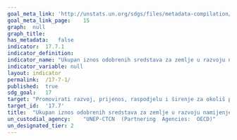 ```yaml
---	
goal_meta_link:	'http://unstats.un.org/sdgs/files/metadata-compilation/Metadata-Goal-17.pdf'
goal_meta_link_page:	15
graph:	null
graph_title:	
has_metadata:	false
indicator:	17.7.1
indicator_definition:	
indicator_name:	"Ukupan iznos odobrenih sredstava za zemlje u razvoju namijenjenih promicanju razvoja, prijenosa i širenja ekološki prihvatljivih tehnologija"
indicator_variable:	null
layout:	indicator
permalink:	/17-7-1/
published:	true  
sdg_goal:	17
target:	"Promovirati razvoj, prijenos, raspodjelu i širenje za okoliš prihvatljivih tehnologija na zemlje u razvoju pod povoljnim uvjetima, uključujući preferencijalne uvjete i putem koncesija, kako je uzajamno usuglašeno"
target_id:	'17.7'
title:	"Ukupan iznos odobrenih sredstava za zemlje u razvoju namijenjenih promicanju razvoja, prijenosa i širenja ekološki prihvatljivih tehnologija"
un_custodial_agency:	"UNEP-CTCN  (Partnering  Agencies:  OECD)"
un_designated_tier:	2
---	
```

